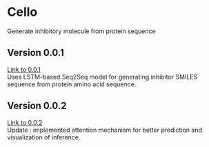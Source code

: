 # Cello
Generate inhibitory molecule from protein sequence

## Version 0.0.1 
[Link to 0.0.1](../../../Cello/tree/leegw00-Cello-0.0.1) <br/>
Uses LSTM-based Seq2Seq model for generating inhibitor SMILES sequence from protein amino acid sequence. <br/>

## Version 0.0.2
[Link to 0.0.2](../../../Cello/tree/leegw00-Cello-0.0.2) <br/>
Update : implemented attention mechanism for better prediction and visualization of inference. <br/>
